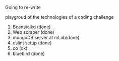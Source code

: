 Going to re-write

playgroud of the technologies of a coding challenge 

1) Beanstalkd (done)
2) Web scraper (done)
3) mongoDB server at mLab(done)
4) eslint setup (done)
5) co (ok)
6) bluebird (done)



